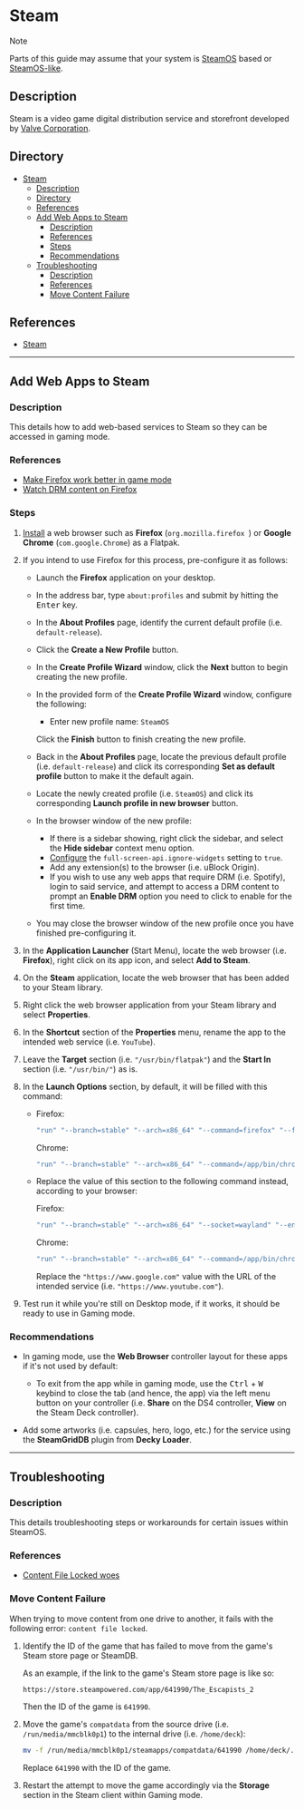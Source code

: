 # Steam

> [!NOTE]  
> Parts of this guide may assume that your system is [SteamOS](../distros/SteamOS.md) based or [SteamOS-like](../distros/Bazzite.md).

## Description

Steam is a video game digital distribution service and storefront developed by [Valve Corporation](https://www.valvesoftware.com).

## Directory

- [Steam](#steam)
  - [Description](#description)
  - [Directory](#directory)
  - [References](#references)
  - [Add Web Apps to Steam](#add-web-apps-to-steam)
    - [Description](#description-1)
    - [References](#references-1)
    - [Steps](#steps)
    - [Recommendations](#recommendations)
  - [Troubleshooting](#troubleshooting)
    - [Description](#description-2)
    - [References](#references-2)
    - [Move Content Failure](#move-content-failure)

## References

- [Steam](https://store.steampowered.com)

---

## Add Web Apps to Steam

### Description

This details how to add web-based services to Steam so they can be accessed in gaming mode.

### References

- [Make Firefox work better in game mode](https://www.reddit.com/r/SteamDeck/comments/16eiyi6/make_firefox_work_better_in_game_mode)
- [Watch DRM content on Firefox](https://support.mozilla.org/en-US/kb/enable-drm)

### Steps

1. [Install](flatpak.md#install) a web browser such as **Firefox** (`org.mozilla.firefox `) or **Google Chrome** (`com.google.Chrome`) as a Flatpak.

2. If you intend to use Firefox for this process, pre-configure it as follows:

   - Launch the **Firefox** application on your desktop.
   - In the address bar, type `about:profiles` and submit by hitting the <kbd>Enter</kbd> key.
   - In the **About Profiles** page, identify the current default profile (i.e. `default-release`).
   - Click the **Create a New Profile** button.
   - In the **Create Profile Wizard** window, click the **Next** button to begin creating the new profile.
   - In the provided form of the **Create Profile Wizard** window, configure the following:

     - Enter new profile name: `SteamOS`

      Click the **Finish** button to finish creating the new profile.

   - Back in the **About Profiles** page, locate the previous default profile (i.e. `default-release`) and click its corresponding **Set as default profile** button to make it the default again.
   - Locate the newly created profile (i.e. `SteamOS`) and click its corresponding **Launch profile in new browser** button.
   - In the browser window of the new profile:

     - If there is a sidebar showing, right click the sidebar, and select the **Hide sidebar** context menu option.
     - [Configure](firefox.md#configuration) the `full-screen-api.ignore-widgets` setting to `true`.
     - Add any extension(s) to the browser (i.e. uBlock Origin).
     - If you wish to use any web apps that require DRM (i.e. Spotify), login to said service, and attempt to access a DRM content to prompt an **Enable DRM** option you need to click to enable for the first time.

   - You may close the browser window of the new profile once you have finished pre-configuring it.

3. In the **Application Launcher** (Start Menu), locate the web browser (i.e. **Firefox**), right click on its app icon, and select **Add to Steam**.

4. On the **Steam** application, locate the web browser that has been added to your Steam library.

5. Right click the web browser application from your Steam library and select **Properties**.

6. In the **Shortcut** section of the **Properties** menu, rename the app to the intended web service (i.e. `YouTube`).

7. Leave the **Target** section (i.e. `"/usr/bin/flatpak"`) and the **Start In** section (i.e. `"/usr/bin/"`) as is.

8. In the **Launch Options** section, by default, it will be filled with this command:

   - Firefox:

      ```sh
      "run" "--branch=stable" "--arch=x86_64" "--command=firefox" "--file-forwarding" "org.mozilla.firefox" "@@u" "@@"
      ```

      Chrome:

      ```sh
      "run" "--branch=stable" "--arch=x86_64" "--command=/app/bin/chrome" "--file-forwarding" "com.google.Chrome" "@@u" "@@"
      ```

   - Replace the value of this section to the following command instead, according to your browser:

      Firefox:

      ```sh
      "run" "--branch=stable" "--arch=x86_64" "--socket=wayland" "--env=MOZ_ENABLE_WAYLAND=1" "--env=GDK_SCALE=1.25" "--command=firefox" "--file-forwarding" "org.mozilla.firefox" "@@u" "@@" "-P" "SteamOS" "--kiosk" "https://www.google.com"
      ```

      Chrome:

      ```sh
      "run" "--branch=stable" "--arch=x86_64" "--command=/app/bin/chrome" "--file-forwarding" "com.google.Chrome" "@@u" "@@" "--window-size=1024,640" "--force-device-scale-factor=1.25" "--device-scale-factor=1.25" "--kiosk" "https://www.google.com"
      ```

      Replace the `"https://www.google.com"` value with the URL of the intended service (i.e. `"https://www.youtube.com"`).

9. Test run it while you're still on Desktop mode, if it works, it should be ready to use in Gaming mode.

### Recommendations

- In gaming mode, use the **Web Browser** controller layout for these apps if it's not used by default:

  - To exit from the app while in gaming mode, use the <kbd>Ctrl</kbd> + <kbd>W</kbd> keybind to close the tab (and hence, the app) via the left menu button on your controller (i.e. **Share** on the DS4 controller, **View** on the Steam Deck controller).

- Add some artworks (i.e. capsules, hero, logo, etc.) for the service using the **SteamGridDB** plugin from **Decky Loader**.

---

## Troubleshooting

### Description

This details troubleshooting steps or workarounds for certain issues within SteamOS.

### References

- [Content File Locked woes](https://www.reddit.com/r/SteamDeck/comments/uaoa4r/content_file_locked_woes)

### Move Content Failure

When trying to move content from one drive to another, it fails with the following error: `content file locked`.

1. Identify the ID of the game that has failed to move from the game's Steam store page or SteamDB.

    As an example, if the link to the game's Steam store page is like so:

    ```
    https://store.steampowered.com/app/641990/The_Escapists_2
    ```

    Then the ID of the game is `641990`.

2. Move the game's `compatdata` from the source drive (i.e. `/run/media/mmcblk0p1`) to the internal drive (i.e. `/home/deck`):

    ```sh
    mv -f /run/media/mmcblk0p1/steamapps/compatdata/641990 /home/deck/.local/share/Steam/steamapps/compatdata/
    ```

    Replace `641990` with the ID of the game.

3. Restart the attempt to move the game accordingly via the **Storage** section in the Steam client within Gaming mode.
